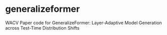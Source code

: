 # generalizeformer
WACV Paper code for GeneralizeFormer: Layer-Adaptive Model Generation across Test-Time Distribution Shifts

